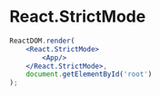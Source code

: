 # React.StrictMode

```jsx
ReactDOM.render(
    <React.StrictMode>
        <App/>
    </React.StrictMode>,
    document.getElementById('root')
);
```

